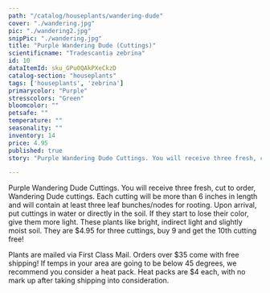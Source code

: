```yaml
---
path: "/catalog/houseplants/wandering-dude"
cover: "./wandering.jpg"
pic: "./wandering2.jpg"
snipPic: "./wandering.jpg"
title: "Purple Wandering Dude (Cuttings)"
scientificname: "Tradescantia zebrina"
id: 10 
dataItemId: sku_GPu0QAkPXeCkzD
catalog-section: "houseplants"
tags: ['houseplants', 'zebrina']
primarycolor: "Purple"
stresscolors: "Green"
bloomcolor: ""
petsafe: ""
temperature: ""
seasonality: ""
inventory: 14
price: 4.95
published: true
story: "Purple Wandering Dude Cuttings. You will receive three fresh, cut to order, Wandering Dude cuttings. Each cutting will be more than 6 inches in length and will contain at least three leaf bunches/nodes for rooting."

---
```

Purple Wandering Dude Cuttings. You will receive three fresh, cut to order, Wandering Dude cuttings. Each cutting will be more than 6 inches in length and will contain at least three leaf bunches/nodes for rooting. Upon arrival, put cuttings in water or directly in the soil. If they start to lose their color, give them more light. These plants like bright, indirect light and slightly moist soil. They are $4.95 for three cuttings, buy 9 and get the 10th cutting free!

Plants are mailed via First Class Mail. Orders over $35 come with free shipping! If temps in your area are going to be below 45 degrees, we recommend you consider a heat pack. Heat packs are $4 each, with no mark up after taking shipping into consideration.